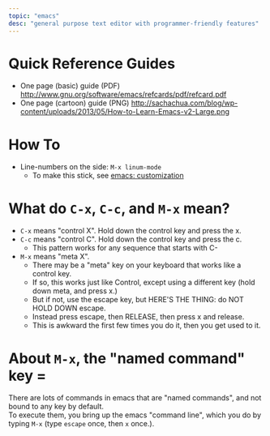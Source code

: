 ```yaml
---
topic: "emacs"
desc: "general purpose text editor with programmer-friendly features"
---
```



# Quick Reference Guides 

* One page (basic) guide (PDF) <http://www.gnu.org/software/emacs/refcards/pdf/refcard.pdf>
* One page (cartoon) guide (PNG) <http://sachachua.com/blog/wp-content/uploads/2013/05/How-to-Learn-Emacs-v2-Large.png>


# How To 

* Line-numbers on the side: `M-x linum-mode`
    * To make this stick, see [emacs: customization](/topics/emacs_customization/)

# What do `C-x`, `C-c`, and `M-x` mean? 

* `C-x` means "control X".  Hold down the control key and press the x.
* `C-c` means "control C".  Hold down the control key and press the c.
    * This pattern works for any sequence that starts with C-
* `M-x` means "meta X".  
    * There may be a "meta" key on your keyboard that works like a control key.  
    * If so, this works just like Control, except using a different key (hold down meta, and press x.)
    * But if not, use the escape key, but HERE'S THE THING: do NOT HOLD DOWN escape.  
    * Instead press escape, then RELEASE, then press x and release.
    * This is awkward the first few times you do it, then you get used to it.

# About `M-x`, the "named command" key =

There are lots of commands in emacs that are "named commands", and not bound to any key by default.  
To execute them, you bring up the emacs "command line", which you do by typing `M-x` (type `escape` once, then `x` once.).



